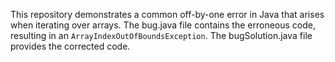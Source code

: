 This repository demonstrates a common off-by-one error in Java that arises when iterating over arrays. The bug.java file contains the erroneous code, resulting in an `ArrayIndexOutOfBoundsException`. The bugSolution.java file provides the corrected code.